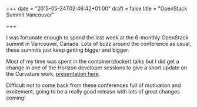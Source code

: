 +++
date = "2015-05-24T02:46:42+01:00"
draft = false
title = "OpenStack Summit Vancouver"

+++

I was fortunate enough to spend the last week at the 6-monthly OpenStack summit
in Vancouver, Canada. Lots of buzz around the conference as usual, these summits
just keep getting bigger and bigger.

Most of my time was spent in the container(docker) talks but I did get a change
in one of the Horizon developer sessions to give a short update on the Curvature
work, [presentation
here](http://www.caffeinatedbrad.com/curvature-presentation.html).

Difficult not to come back from these conferences full of motivation and
excitement, going to be a really good release with lots of great changes coming!
